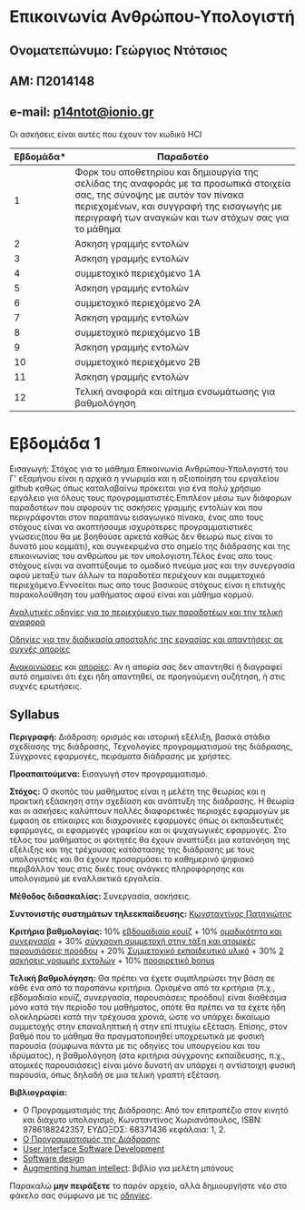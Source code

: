 # Επικοινωνία Ανθρώπου-Υπολογιστή



## Ονοματεπώνυμο: Γεώργιος Ντότσιος
## ΑΜ: Π2014148
## e-mail: p14ntot@ionio.gr



Οι ασκήσεις είναι αυτές που έχουν τον κωδικό HCI

| Εβδομάδα* | Παραδοτέο |
| --- | --- |
| 1 | Φορκ του αποθετηρίου και δημιουργία της σελίδας της αναφοράς με τα προσωπικά στοιχεία σας, της σύνοψης με αυτόν τον πίνακα περιεχομένων, και συγγραφή της εισαγωγής με περιγραφή των αναγκών και των στόχων σας για το μάθημα |
| 2 | Άσκηση γραμμής εντολών |
| 3 | Άσκηση γραμμής εντολών |
| 4 | συμμετοχικό περιεχόμενο 1A |
| 5 | Άσκηση γραμμής εντολών |
| 6 | συμμετοχικό περιεχόμενο 2A |
| 7 | Άσκηση γραμμής εντολών |
| 8 | συμμετοχικό περιεχόμενο 1B |
| 9 | Άσκηση γραμμής εντολών |
| 10 | συμμετοχικό περιεχόμενο 2B |
| 11 | Άσκηση γραμμής εντολών |
| 12 | Τελική αναφορά και αίτημα ενσωμάτωσης για βαθμολόγηση |


# Εβδομάδα 1
Εισαγωγή: Στόχος για το μάθημα Επικοινωνία Ανθρώπου-Υπολογιστή του Γ' εξαμήνου είναι η αρχικά η γνωριμία και η αξιοποίηση του εργαλείου github καθώς όπως καταλαβαίνω πρόκειται για ένα πολύ χρήσιμο εργάλειο για όλους τους προγραμματιστές.Επιπλέον μέσω των διάφορων παραδοτέων που αφορούν τις ασκήσεις γραμμής εντολών και που περιγράφονται στον παραπάνω εισαγωγικό πίνακα, ένας απο τους στόχους είναι  να ακοπτήσουμε ισχυρότερες προγραμματιστικές γνώσεις(που θα με βοηθούσε αρκετά καθώς δεν θεωρώ πως είναι το δυνατό μου κομμάτι), και συγκεκριμένα στο σημείο της διάδρασης και της επικοινωνίας του ανθρώπου με τον υπολογιστη.Τέλος ένας απο τους στόχους είναι να αναπτύξουμε το ομαδικό πνεύμα μας και την συνεργασία αφού μεταξύ των άλλων τα παραδοτέα περιέχουν και συμμετοχικό περιεχόμενο.Εννοείται πως απο τους βασικούς στόχους είναι η επιτυχής παρακολούθηση του μαθήματος αφού είναι και μάθημα κορμού. 

[Αναλυτικές οδηγίες για το περιεχόμενο των παραδοτέων και την τελική αναφορά](https://courses-ionio.github.io/help/deliverables/)

[Οδηγίες για την διαδικασία αποστολής της εργασίας και απαντήσεις σε συχνές απορίες](https://courses-ionio.github.io/help/)

[Ανακοινώσεις](https://github.com/courses-ionio/hci/discussions/categories/announcements) και [απορίες](https://github.com/courses-ionio/hci/discussions/categories/q-a): Αν η απορία σας δεν απαντηθεί ή διαγραφεί αυτό σημαίνει ότι έχει ήδη απαντηθεί, σε προηγούμενη συζήτηση, ή στις συχνές ερωτήσεις.

## Syllabus

**Περιγραφή:** Διάδραση: ορισμός και ιστορική εξέλιξη, βασικά στάδια σχεδίασης της διάδρασης, Τεχνολογίες προγραμματισμού της διάδρασης, Σύγχρονες εφαρμογές, πειράματα διάδρασης με χρήστες.

**Προαπαιτούμενα:** Εισαγωγή στον προγραμματισμό.

**Στόχος:** Ο σκοπός του μαθήματος είναι η μελέτη της θεωρίας και η πρακτική εξάσκηση στην σχεδίαση και ανάπτυξη της διάδρασης. Η θεωρία και οι ασκήσεις καλύπτουν πολλές διαφορετικές περιοχές εφαρμογών με έμφαση σε επίκαιρες και διαχρονικές εφαρμογές όπως οι εκπαιδευτικές εφαρμογές, οι εφαρμογές γραφείου και οι ψυχαγωγικές εφαρμογές. Στο τέλος του μαθήματος οι φοιτητές θα έχουν αναπτύξει μια κατανόηση της εξέλιξης και της τρέχουσας κατάστασης της διάδρασης με τους υπολογιστές και θα έχουν προσαρμόσει το καθημερινό ψηφιακό περιβάλλον τους στις δικές τους ανάγκες πληροφόρησης και υπολογισμού με εναλλακτικά εργαλεία.

**Μέθοδος διδασκαλίας:** Συνεργασία, ασκήσεις.

**Συντονιστής συστημάτων τηλεεκπαίδευσης:** [Κωνσταντίνος Πατηνιώτης](https://github.com/c15pati)

**Κριτήρια βαθμολογίας:** 10% [εβδομαδιαίο κουίζ](https://courses-ionio.github.io/projects/quiz/) + 10% [ομαδικότητα και συνεργασία](https://courses-ionio.github.io/projects/teamwork/) + 30% [σύγχρονη συμμετοχή στην τάξη και ατομικές παρουσιάσεις προόδου](https://courses-ionio.github.io/projects/classroom/) + 20% [Συμμετοχικό εκπαιδευτικό υλικό](https://courses-ionio.github.io/projects/social/) + 30% [2 ασκήσεις γραμμής εντολών](https://courses-ionio.github.io/projects/dokey/) + 10% [προαιρετικό bonus](https://courses-ionio.github.io/projects/bonus/)

**Τελική βαθμολόγηση:** Θα πρέπει να έχετε συμπληρώσει την βάση σε κάθε ένα από τα παραπάνω κριτήρια. Ορισμένα από τα κριτήρια (π.χ., εβδομαδιαίο κουϊζ, συνεργασία, παρουσιάσεις προόδου) είναι διαθέσιμα μόνο κατά την περίοδο του μαθήματος, οπότε θα πρέπει να τα έχετε ήδη ολοκληρώσει κατά την τρέχουσα χρονιά, ώστε να υπάρχει δικαίωμα συμμετοχής στην επαναληπτική ή στην επί πτυχίω εξέταση. Επίσης, στον βαθμό που το μάθημα θα πραγματοποιηθεί υποχρεωτικά με φυσική παρουσία (σύμφωνα πάντα με τις οδηγίες του υπουργείου και του ιδρύματος), η βαθμολόγηση (στα κριτήρια σύγχρονης εκπαίδευσης, π.χ., ατομικές παρουσιάσεις) είναι μόνο δυνατή αν υπάρχει η αντίστοιχη φυσική παρουσία, όπως δηλαδή σε μια τελική γραπτή εξέταση. 

**Βιβλιογραφία:** 

* Ο Προγραμματισμός της Διάδρασης: Από τον επιτραπέζιο στον κινητό και διάχυτο υπολογισμό, Κωνσταντίνος Χωριανόπουλος, ISBN: 9786188242357, ΕΥΔΟΞΟΣ: 68371436 κεφάλαια: 1, 2.
* [Ο Προγραμματισμός της Διάδρασης](https://pibook.epidro.me)
* [User Interface Software Development](http://faculty.washington.edu/ajko/books/uist/)
* [Software design](http://worrydream.com/MagicInk/)
* [Augmenting human intellect](https://apps.dtic.mil/sti/pdfs/AD0289565.pdf): βιβλίο για μελέτη μπόνους

Παρακαλώ **μην πειράξετε** το παρόν αρχείο, αλλά δημιουργήστε νέο στο φάκελο σας σύμφωνα με τις [οδηγίες](https://courses-ionio.github.io/help/guide/).

